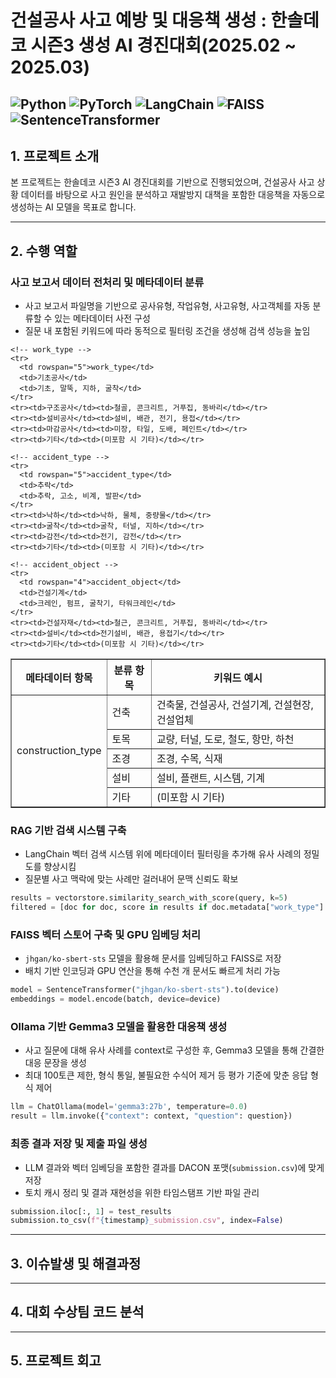# 건설공사 사고 예방 및 대응책 생성 : 한솔데코 시즌3 생성 AI 경진대회(2025.02 ~ 2025.03)
![Python](https://img.shields.io/badge/Python-3776AB?style=flat-square&logo=python&logoColor=white)
![PyTorch](https://img.shields.io/badge/PyTorch-EE4C2C?style=flat-square&logo=pytorch&logoColor=white)
![LangChain](https://img.shields.io/badge/LangChain-000000?style=flat-square)
![FAISS](https://img.shields.io/badge/FAISS-228B22?style=flat-square)
![SentenceTransformer](https://img.shields.io/badge/SentenceTransformer-006699?style=flat-square)
---

## 1. 프로젝트 소개
 
본 프로젝트는 한솔데코 시즌3 AI 경진대회를 기반으로 진행되었으며, 
건설공사 사고 상황 데이터를 바탕으로 사고 원인을 분석하고 재발방지 대책을 포함한 대응책을 자동으로 생성하는 AI 모델을 목표로 합니다.

---

## 2. 수행 역할

### 사고 보고서 데이터 전처리 및 메타데이터 분류
- 사고 보고서 파일명을 기반으로 공사유형, 작업유형, 사고유형, 사고객체를 자동 분류할 수 있는 메타데이터 사전 구성
- 질문 내 포함된 키워드에 따라 동적으로 필터링 조건을 생성해 검색 성능을 높임

<table border="1" cellspacing="0" cellpadding="5">
  <thead>
    <tr>
      <th>메타데이터 항목</th>
      <th>분류 항목</th>
      <th>키워드 예시</th>
    </tr>
  </thead>
  <tbody>
    <!-- construction_type -->
    <tr>
      <td rowspan="5">construction_type</td>
      <td>건축</td>
      <td>건축물, 건설공사, 건설기계, 건설현장, 건설업체</td>
    </tr>
    <tr><td>토목</td><td>교량, 터널, 도로, 철도, 항만, 하천</td></tr>
    <tr><td>조경</td><td>조경, 수목, 식재</td></tr>
    <tr><td>설비</td><td>설비, 플랜트, 시스템, 기계</td></tr>
    <tr><td>기타</td><td>(미포함 시 기타)</td></tr>

    <!-- work_type -->
    <tr>
      <td rowspan="5">work_type</td>
      <td>기초공사</td>
      <td>기초, 말뚝, 지하, 굴착</td>
    </tr>
    <tr><td>구조공사</td><td>철골, 콘크리트, 거푸집, 동바리</td></tr>
    <tr><td>설비공사</td><td>설비, 배관, 전기, 용접</td></tr>
    <tr><td>마감공사</td><td>미장, 타일, 도배, 페인트</td></tr>
    <tr><td>기타</td><td>(미포함 시 기타)</td></tr>

    <!-- accident_type -->
    <tr>
      <td rowspan="5">accident_type</td>
      <td>추락</td>
      <td>추락, 고소, 비계, 발판</td>
    </tr>
    <tr><td>낙하</td><td>낙하, 물체, 중량물</td></tr>
    <tr><td>굴착</td><td>굴착, 터널, 지하</td></tr>
    <tr><td>감전</td><td>전기, 감전</td></tr>
    <tr><td>기타</td><td>(미포함 시 기타)</td></tr>

    <!-- accident_object -->
    <tr>
      <td rowspan="4">accident_object</td>
      <td>건설기계</td>
      <td>크레인, 펌프, 굴착기, 타워크레인</td>
    </tr>
    <tr><td>건설자재</td><td>철근, 콘크리트, 거푸집, 동바리</td></tr>
    <tr><td>설비</td><td>전기설비, 배관, 용접기</td></tr>
    <tr><td>기타</td><td>(미포함 시 기타)</td></tr>
  </tbody>
</table>


### RAG 기반 검색 시스템 구축
- LangChain 벡터 검색 시스템 위에 메타데이터 필터링을 추가해 유사 사례의 정밀도를 향상시킴
- 질문별 사고 맥락에 맞는 사례만 걸러내어 문맥 신뢰도 확보

```python
results = vectorstore.similarity_search_with_score(query, k=5)
filtered = [doc for doc, score in results if doc.metadata["work_type"] == "구조공사"]
```

### FAISS 벡터 스토어 구축 및 GPU 임베딩 처리
- `jhgan/ko-sbert-sts` 모델을 활용해 문서를 임베딩하고 FAISS로 저장
- 배치 기반 인코딩과 GPU 연산을 통해 수천 개 문서도 빠르게 처리 가능

```python
model = SentenceTransformer("jhgan/ko-sbert-sts").to(device)
embeddings = model.encode(batch, device=device)
```

### Ollama 기반 Gemma3 모델을 활용한 대응책 생성
- 사고 질문에 대해 유사 사례를 context로 구성한 후, Gemma3 모델을 통해 간결한 대응 문장을 생성
- 최대 100토큰 제한, 형식 통일, 불필요한 수식어 제거 등 평가 기준에 맞춘 응답 형식 제어

```python
llm = ChatOllama(model='gemma3:27b', temperature=0.0)
result = llm.invoke({"context": context, "question": question})
```

### 최종 결과 저장 및 제출 파일 생성
- LLM 결과와 벡터 임베딩을 포함한 결과를 DACON 포맷(`submission.csv`)에 맞게 저장
- 토치 캐시 정리 및 결과 재현성을 위한 타임스탬프 기반 파일 관리

```python
submission.iloc[:, 1] = test_results
submission.to_csv(f"{timestamp}_submission.csv", index=False)
```

---

## 3. 이슈발생 및 해결과정



---

## 4. 대회 수상팀 코드 분석

---

## 5. 프로젝트 회고
